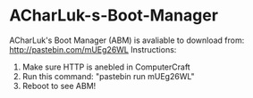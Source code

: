 # ACharLuk-s-Boot-Manager
ACharLuk's Boot Manager (ABM) is avaliable to download from:
http://pastebin.com/mUEg26WL
Instructions:

1. Make sure HTTP is anebled in ComputerCraft
2. Run this command: "pastebin run mUEg26WL"
3. Reboot to see ABM!
